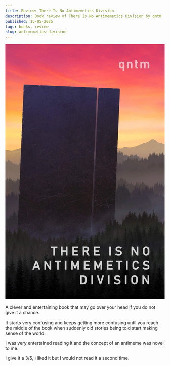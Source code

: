 ```yaml
---
title: Review: There Is No Antimemetics Division
description: Book review of There Is No Antimemetics Division by qntm
published: 15-05-2025
tags: books, review
slug: antimemetics-division
---
```


![There Is No Antimemetics Division](/static/images/books/antimemetics-division.webp "There Is No Antimemetics Division")

A clever and entertaining book that may go over your head if you do not give it a chance.

It starts very confusing and keeps getting more confusing until you reach the middle of the book when suddenly old stories
being told start making sense of the world.

I was very entertained reading it and the concept of an antimeme was novel to me.

I give it a 3/5, I liked it but I would not read it a second time.
